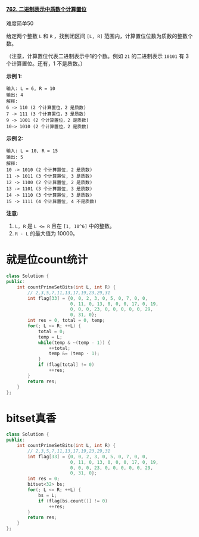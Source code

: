 #### [762. 二进制表示中质数个计算置位](https://leetcode-cn.com/problems/prime-number-of-set-bits-in-binary-representation/)

难度简单50

给定两个整数 `L` 和 `R` ，找到闭区间 `[L, R]` 范围内，计算置位位数为质数的整数个数。

（注意，计算置位代表二进制表示中1的个数。例如 `21` 的二进制表示 `10101` 有 3 个计算置位。还有，1 不是质数。）

**示例 1:**

```
输入: L = 6, R = 10
输出: 4
解释:
6 -> 110 (2 个计算置位，2 是质数)
7 -> 111 (3 个计算置位，3 是质数)
9 -> 1001 (2 个计算置位，2 是质数)
10-> 1010 (2 个计算置位，2 是质数)
```

**示例 2:**

```
输入: L = 10, R = 15
输出: 5
解释:
10 -> 1010 (2 个计算置位, 2 是质数)
11 -> 1011 (3 个计算置位, 3 是质数)
12 -> 1100 (2 个计算置位, 2 是质数)
13 -> 1101 (3 个计算置位, 3 是质数)
14 -> 1110 (3 个计算置位, 3 是质数)
15 -> 1111 (4 个计算置位, 4 不是质数)
```

**注意:**

1. `L, R` 是 `L <= R` 且在 `[1, 10^6]` 中的整数。
2. `R - L` 的最大值为 10000。



# 就是位count统计

```c++
class Solution {
public:
    int countPrimeSetBits(int L, int R) {
        // 2,3,5,7,11,13,17,19,23,29,31
        int flag[33] = {0, 0, 2, 3, 0, 5, 0, 7, 0, 0, 
                        0, 11, 0, 13, 0, 0, 0, 17, 0, 19,
                        0, 0, 0, 23, 0, 0, 0, 0, 0, 29,
                        0, 31, 0};
        int res = 0, total = 0, temp;
        for(; L <= R; ++L) {
            total = 0;
            temp = L;
            while(temp & ~(temp - 1)) {
                ++total;
                temp &= (temp - 1);
            }
            if (flag[total] != 0)
                ++res;
        }
        return res;
    }
};
```





# bitset真香

```c++
class Solution {
public:
    int countPrimeSetBits(int L, int R) {
        // 2,3,5,7,11,13,17,19,23,29,31
        int flag[33] = {0, 0, 2, 3, 0, 5, 0, 7, 0, 0, 
                        0, 11, 0, 13, 0, 0, 0, 17, 0, 19,
                        0, 0, 0, 23, 0, 0, 0, 0, 0, 29,
                        0, 31, 0};
        int res = 0;
        bitset<32> bs;
        for(; L <= R; ++L) {
            bs = L;
            if (flag[bs.count()] != 0)
                ++res;
        }
        return res;
    }
};
```

